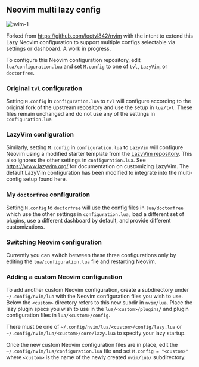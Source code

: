 ## Neovim multi lazy config

![nvim-1](https://user-images.githubusercontent.com/80513079/216895409-4d7b246c-d7da-4f9e-8680-8f6b60ffa201.png)

Forked from https://github.com/loctvl842/nvim with the intent to extend this
Lazy Neovim configuration to support multiple configs selectable via settings
or dashboard. A work in progress.

To configure this Neovim configuration repository, edit `lua/configuration.lua`
and set `M.config` to one of `tvl`, `LazyVim`, or `doctorfree`.

### Original `tvl` configuration

Setting `M.config` in `configuration.lua` to `tvl` will configure according to the
original fork of the upstream repository and use the setup in `lua/tvl`. These
files remain unchanged and do not use any of the settings in `configuration.lua`

### LazyVim configuration

Similarly, setting `M.config` in `configuration.lua` to `LazyVim` will configure
Neovim using a modified starter template from the
[LazyVim repository](https://github.com/LazyVim/LazyVim). This also ignores the
other settings in `configuration.lua`. See https://www.lazyvim.org/ for
documentation on customizing LazyVim. The default LazyVim configuration has been
modified to integrate into the multi-config setup found here.

### My `doctorfree` configuration

Setting `M.config` to `doctorfree` will use the config files in `lua/doctorfree`
which use the other settings in `configuration.lua`, load a different set of
plugins, use a different dashboard by default, and provide different customizations.

### Switching Neovim configuration

Currently you can switch between these three configurations only by editing the
`lua/configuration.lua` file and restarting Neovim.

### Adding a custom Neovim configuration

To add another custom Neovim configuration, create a subdirectory under
`~/.config/nvim/lua` with the Neovim configuration files you wish to use.
Below the `<custom>` directory refers to this new subdir in `nvim/lua`.
Place the lazy plugin specs you wish to use in the `lua/<custom>/plugins/`
and plugin configuration files in `lua/<custom>/config`.

There must be one of `~/.config/nvim/lua/<custom>/config/lazy.lua`
or `~/.config/nvim/lua/<custom>/core/lazy.lua` to specify your lazy startup.

Once the new custom Neovim configuration files are in place, edit the
`~/.config/nvim/lua/configuration.lua` file and set `M.config = "<custom>"`
where `<custom>` is the name of the newly created `nvim/lua/` subdirectory.

